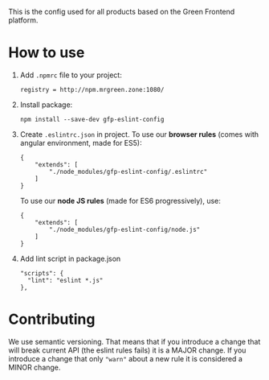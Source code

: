 This is the config used for all products based on the Green Frontend platform.

# How to use
1. Add `.npmrc` file to your project:
	```
	registry = http://npm.mrgreen.zone:1080/
	```
2. Install package:
	```
	npm install --save-dev gfp-eslint-config
	```
3. Create `.eslintrc.json` in project.
	To use our **browser rules** (comes with angular environment, made for ES5):
	```
	{
	    "extends": [
	        "./node_modules/gfp-eslint-config/.eslintrc"
	    ]
	}
	```

	To use our **node JS rules** (made for ES6 progressively), use:
	```
	{
	    "extends": [
	        "./node_modules/gfp-eslint-config/node.js"
	    ]
	}
	```
2. Add lint script in package.json
	```
	"scripts": {
      "lint": "eslint *.js"
    },
    ```

# Contributing

We use semantic versioning. That means that if you introduce a change that will break current API (the eslint rules fails) it is a MAJOR change.
If you introduce a change that only `"warn"` about a new rule it is considered a MINOR change.
